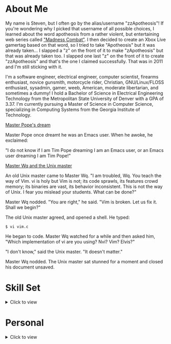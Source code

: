 # About Me

My name is Steven, but I often go by the alias/username "zzApotheosis"! If you're wondering why I picked that username of all possible choices, I learned about the word apotheosis from a rather violent, but entertaining web series called ["Madness Combat"](https://www.youtube.com/watch?v=rbitqTpQb78). I then decided to create an Xbox Live gamertag based on that word, so I tried to take "Apotheosis" but it was already taken... I slapped a "z" on the front of it to make "zApotheosis" but that was already taken too. I slapped one last "z" on the front of it to create "zzApotheosis" and that's the one I claimed successfully. That was in 2011 and I'm still sticking with it.

I'm a software engineer, electrical engineer, computer scientist, firearms enthusiast, novice gunsmith, motorcycle rider, Christian, GNU/Linux/FLOSS enthusiast, sysadmin, gamer, weeb, American, moderate libertarian, and sometimes a dummy! I hold a Bachelor of Science in Electrical Engineering Technology from the Metropolitan State University of Denver with a GPA of 3.37. I'm currently pursuing a Master of Science in Computer Science, specializing in Computing Systems from the Georgia Institute of Technology.

[Master Pope's dream](https://blog.sanctum.geek.nz/vim-koans/)

Master Pope once dreamt he was an Emacs user. When he awoke, he exclaimed:

"I do not know if I am Tim Pope dreaming I am an Emacs user, or an Emacs user dreaming I am Tim Pope!"

[Master Wq and the Unix master](https://blog.sanctum.geek.nz/vim-koans/)

An old Unix master came to Master Wq. "I am troubled, Wq. You teach the way of Vim. vi is holy but Vim is not; its code sprawls, its features crowd memory; its binaries are vast, its behavior inconsistent. This is not the way of Unix. I fear you mislead your students. What can be done?"

Master Wq nodded. "You are right," he said. "Vim is broken. Let us fix it. Shall we begin?"

The old Unix master agreed, and opened a shell. He typed:

```$ vi vim.c```

He began to code. Master Wq watched for a while and then asked him, "Which implementation of vi are you using? Nvi? Vim? Elvis?"

"I don't know," said the Unix master. "It doesn't matter."

Master Wq nodded. The Unix master sat stunned for a moment and closed his document unsaved.

# Skill Set

<details>
<summary>Click to view</summary>

## Programming Languages

As a software developer, I have a decent number of programming languages in my skill set, including:
- C
  - GTK4
  - GTK3
- Rust
- Lisp
  - Common Lisp
  - Scheme
  - Emacs Lisp
- C++
  - Qt6
  - Qt5
- Perl 5
- Python
- Lua
- Go
- Java
  - Apache Commons
- JavaScript
  - Node.js
- Shells (If you count these as languages)
  - Bourne shell
  - Zsh
  - Bash

## Operating Systems

I have accumulated a significant amount of experience with different operating systems.
- GNU/Linux
  - Fedora
  - AlmaLinux
  - Red Hat Enterprise Linux
  - Arch Linux
  - Debian
  - Slackware
  - Gentoo
  - Void Linux
- BSD
  - FreeBSD
  - OpenBSD
- Solaris
- Windows

## Development Tools

As a moderately experienced developer, I have gotten to experience and utilize many development tools.
- Version Control Systems
  - Git
- Build Tools
  - Meson
  - CMake
  - GNU Autotools
  - GNU Make
  - Jenkins
  - Maven
  - Gradle
- Collaborative Tools, Services, and Platforms
  - Confluence
  - Jira
  - GitHub (Obviously 😉️)
  - GitLab
- Integrated Development Environments and Text Editors
  - Neovim/Vim/Vi
  - Helix
  - Zed
  - GNU Emacs
  - GNU Nano
  - Notepad++
  - Gedit

</details>

# Personal
<details>
<summary>Click to view</summary>

I have always been an avid learner. I enjoy learning about anything and everything I can. But I also find time to kick back and indulge in less-productive hobbies as well! I believe a healthy mind needs periodic breaks and playtime.

## Video Games

This is my personal video game hall of fame. These titles and franchises have had a serious impact on my life in one way or another.
Asterisks\* denote a franchise or intellectual property rather than a single title.
- Borderlands\*
- Halo\*
- Helldivers\*
- Kingdom Hearts\*
- League of Legends\*
- Mass Effect\*
- Metroid\*
- Minecraft\*
- Pokémon\*
- Rimworld
- Sea of Thieves
- Sonic the Hedgehog\*
- Stellar Blade\*
- Stellaris
- Super Mario\*
- The Elder Scrolls\*
- The Legend of Zelda\*

[#MyShepard](https://ea.com/games/mass-effect/mass-effect-legendary-edition/my-shepard-art-creator)
![Mass Effect](https://raw.githubusercontent.com/zzApotheosis/zzApotheosis/main/src/images/masseffect.jpg)

## Anime (WEEB)

I've only recently started to enjoy some anime. This is a list of anime I've seen so far.

Asterisks\* denote an anime I have not yet finished, whether due to the anime itself not being finished or simply not having watched every available episode.
- The Rising of the Shield Hero\*
- Attack on Titan\*
- Naruto
- Naruto: Shippuden
- One Piece\*
- Demon Slayer: Kimetsu no Yaiba\*
- My Dress-Up Darling\*

This is my personal anime hall of fame. The following list of anime are the ones I thoroughly enjoyed and highly recommend.
- The Rising of the Shield Hero
- Demon Slayer: Kimetsu no Yaiba
- Attack on Titan

## TV Shows

Basically everybody's got a TV show near and dear to their heart and I am no exception. Here are all of the shows I've seen.

This is my personal TV show hall of fame. The following list is the TV shows I thoroughly enjoyed and highly recommend.
- Arcane
- Avatar: The Last Airbender
- Breaking Bad
- Game of Thrones
- Spongebob Squarepants
- The Office
- Parks and Recreation
- John Adams

## Movies and Films

Cinema, film, animation, and theatrical performances will always have a place in my personal appreciation of the arts.

This is my personal movie and film hall of fame.
- Forrest Gump (1994)
- Treasure Planet (2002)
- Hercules (1997)
- Mulan (1998)
- Kimi No Na Wa (Your Name) (2016)
- Weathering With You (2019)
- Beauty and the Beast (1991)
- Saving Private Ryan (1998)
- The Martian (2015)
- Wind River (2017)

## Music

NOTE: This section is a work-in-progress. I'll need time to remember all the gorgeous music I've heard over the years.

I was one of the few blessed individuals whose parents forced them to join band/orchestra throughout my early school years even though I didn't want to. Having been exposed to musicianship from such a young age has given me a pure and deep appreciation for music which I believe can't be expressed by people who haven't experienced band, orchestra, choir, or some other organized ensemble. In my opinion, music is the greatest form of art that can be experienced.

With that being said, this is a list of my favorite songs of all time.
- Owl City - Fireflies
- John Rzeznik - I'm Still Here
- The Midnight - Lost Boy
- The Midnight - America 2
- The Midnight - Los Angeles
- Tracy Chapman - Fast Car
- Cheap Trick - The Flame
- The Strike - Through the Silence
- Midnight Kids - Find Our Way (Night Drive Edit)
- Midnight Kids - 405
- Tom Petty - Learning to Fly
- Coldplay - The Scientist
- NF & Cordae - CAREFUL
- deadmau5 - The Veldt
- Owl City - Lonely Lullaby

Additionally, these are my favorite musical artists of all time.
- Adam Young (Owl City)
- The Midnight
- Midnight Kids
- The Strike
- NF
- Skrillex

## Motorcycles

I've been a rider since 2018. I currently don't ride, but I used to own a 2013 Honda CBR500R. It was a fun bike! I laid it over once and got some gnarly road rash and my wrist still feels a tiny bit funky but I have no regrets. One day, I'd love to own a liter bike and I've got my eyes on Yamaha's R1.

![Cool Red Thing](https://raw.githubusercontent.com/zzApotheosis/zzApotheosis/main/src/images/red_thing.jpg)

## Firearms

Unfortunately, all of my weapons were lost in a tragic boating accident, and I regret to publicly inform everybody that due to the rapidly changing currents of the Atlantic ocean, it is extremely unlikely that those weapons will ever be recovered, except by archaeologists centuries, if not millenia from now.

Tinfoil-hat-jokes aside, I own a Glock 43X as my concealed carry weapon and a Glock 17 as my standard size handgun. I purchased a [Palmetto State Armory PSAK-47 GF5](https://palmettostatearmory.com/ak-47/psak-47-gf5.html) as well and made some minor modifications to it and it has been such a pleasure to shoot. I also own a Ruger 57, a 12ga Benelli Supernova, and a Bergara B-14 chambered in .30-06.

Disclaimer: Firearms are **NOT** toys and should never be considered as such. I condemn irresponsible firearms handling. [According to the National Rifle Association](https://gunsafetyrules.nra.org/), the three fundamental rules for safe firearms handling are:
- **ALWAYS** keep the gun pointed in a safe direction
- **ALWAYS** keep your finger off the trigger until ready to shoot
- **ALWAYS** keep the gun unloaded until ready to use

Follow these simple rules, and nearly every firearms-related accident can be prevented.

![AK Make Holes](https://raw.githubusercontent.com/zzApotheosis/zzApotheosis/main/src/images/ak_make_holes.jpg)

</details>
